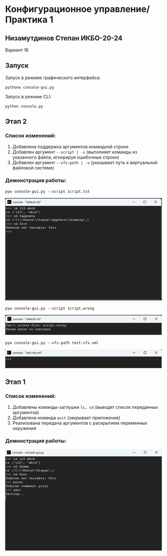 # Конфигурационное управление/Практика 1
## Низамутдинов Степан ИКБО-20-24
Вариант 16

## Запуск
Запуск в режиме графического интерфейса:
```
pythonw console-gui.py
```
Запуск в режиме CLI:
```
python console.py
```

## Этап 2
### Список изменений:
1. Добавлена поддержка аргументов командной строки
2. Добавлен аргумент ```--script | -s``` (выполняет команды из указанного файла, игнорируя ошибочные строки)
3. Добавлен аргумент ```--vfs-path | -v``` (указывает путь к виртуальной файловой системе)

### Демонстрация работы:

```
pyw console-gui.py --script script.txt
```
![Скрин 2](readme-images/image.png)

```
pyw console-gui.py --script script.wrong
```

![Скрин 3](readme-images/image-1.png)

```
pyw console-gui.py --vfs-path test-vfx.xml
```

![Скрин 4](readme-images/image-2.png)

## Этап 1
### Список изменений:
1. Добавлены команды-заглушки ```ls, cd``` (выводят список переданных аргументов)
2. Добавлена команда ```exit``` (закрывает приложение)
3. Реализована передача аргументов с раскрытием переменных окружения

### Демонстрация работы:

![Скрин 1](readme-images/screen1.png)

